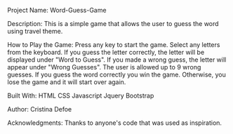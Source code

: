 Project Name:
Word-Guess-Game 

Description: 
This is a simple game that allows the user to guess the word using travel theme.

How to Play the Game:
Press any key to start the game.
Select any letters from the keyboard. 
If you guess the letter correctly, the letter will be displayed under "Word to Guess". If you made a wrong guess, the letter will appear under "Wrong Guesses". The user is allowed up to 9 wrong guesses.
If you guess the word correctly you win the game. Otherwise, you lose the game and it will start over again.

Built With:
HTML
CSS
Javascript
Jquery
Bootstrap

Author:
Cristina Defoe

Acknowledgments:
Thanks to anyone's code that was used as inspiration.


